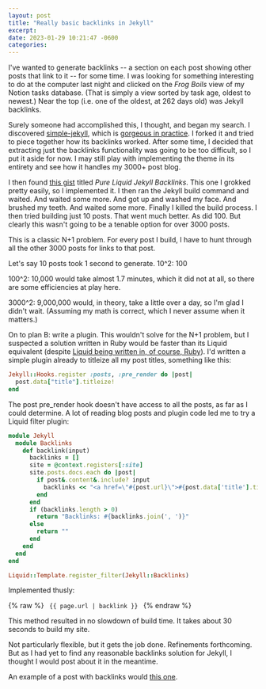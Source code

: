 ```yaml
---
layout: post
title: "Really basic backlinks in Jekyll"
excerpt:
date: 2023-01-29 10:21:47 -0600
categories:
---
```


I've wanted to generate backlinks -- a section on each post showing other posts that link to it -- for some time. I was looking for something interesting to do at the computer last night and clicked on the _Frog Boils_ view of my Notion tasks database. (That is simply a view sorted by task age, oldest to newest.) Near the top (i.e. one of the oldest, at 262 days old) was Jekyll backlinks.

Surely someone had accomplished this, I thought, and began my search. I discovered [simple-jekyll](https://github.com/raghudotcc/simply-jekyll), which is [gorgeous in practice](https://raghu.cc/). I forked it and tried to piece together how its backlinks worked. After some time, I decided that extracting just the backlinks functionality was going to be too difficult, so I put it aside for now. I may still play with implementing the theme in its entirety and see how it handles my 3000+ post blog.

I then found [this gist](https://gist.github.com/xplosionmind/605e4a2a67ec704dfb738d9d6b984941) titled _Pure Liquid Jekyll Backlinks_. This one I grokked pretty easily, so I implemented it. I then ran the Jekyll build command and waited. And waited some more. And got up and washed my face. And brushed my teeth. And waited some more. Finally I killed the build process. I then tried building just 10 posts. That went much better. As did 100. But clearly this wasn't going to be a tenable option for over 3000 posts.

This is a classic N+1 problem. For every post I build, I have to hunt through all the other 3000 posts for links to that post.

Let's say 10 posts took 1 second to generate. 10^2: 100

100^2: 10,000 would take almost 1.7 minutes, which it did not at all, so there are some efficiencies at play here.

3000^2: 9,000,000 would, in theory, take a little over a day, so I'm glad I didn't wait. (Assuming my math is correct, which I never assume when it matters.)

On to plan B: write a plugin. This wouldn't solve for the N+1 problem, but I suspected a solution written in Ruby would be faster than its Liquid equivalent (despite [Liquid being written in, of course, Ruby](https://github.com/Shopify/liquid)). I'd written a simple plugin already to titleize all my post titles, something like this:

```rb
Jekyll::Hooks.register :posts, :pre_render do |post|
  post.data["title"].titleize!
end
```

The post pre_render hook doesn't have access to all the posts, as far as I could determine. A lot of reading blog posts and plugin code led me to try a Liquid filter plugin:

```rb
module Jekyll
  module Backlinks
    def backlink(input)
      backlinks = []
      site = @context.registers[:site]
      site.posts.docs.each do |post|
        if post&.content&.include? input
          backlinks << "<a href=\"#{post.url}\">#{post.data['title'].titleize!}</a>"
        end
      end
      if (backlinks.length > 0)
        return "Backlinks: #{backlinks.join(', ')}"
      else
        return ""
      end
    end
  end
end

Liquid::Template.register_filter(Jekyll::Backlinks)
```

Implemented thusly:

{% raw %}
<code>
{{ page.url | backlink }}
</code>
{% endraw %}

This method resulted in no slowdown of build time. It takes about 30 seconds to build my site.

Not particularly flexible, but it gets the job done. Refinements forthcoming. But as I had yet to find any reasonable backlinks solution for Jekyll, I thought I would post about it in the meantime.

An example of a post with backlinks would [this one]({{site.url}}/2022/05/08/the-hospital/).
